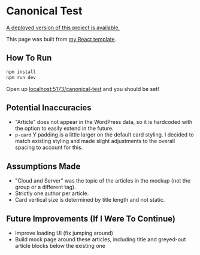 # Canonical Test

[A deployed version of this project is available.](https://nstgeorge.github.io/canonical-test/)

This page was built from [my React template](https://github.com/nstgeorge/react-template).

## How To Run

```bash
npm install
npm run dev
```

Open up [localhost:5173/canonical-test](http://localhost:5173/canonical-test) and you should be set!

## Potential Inaccuracies
 - "Article" does not appear in the WordPress data, so it is hardcoded with the option to easily extend in the future.
 - `p-card` Y padding is a little larger on the default card styling. I decided to match existing styling and made slight adjustments to the overall spacing to account for this.

## Assumptions Made
 - "Cloud and Server" was the topic of the articles in the mockup (not the group or a different tag).
 - Strictly one author per article.
 - Card vertical size is determined by title length and not static.

## Future Improvements (If I Were To Continue)
 - Improve loading UI (fix jumping around)
 - Build mock page around these articles, including title and greyed-out article blocks below the existing one



